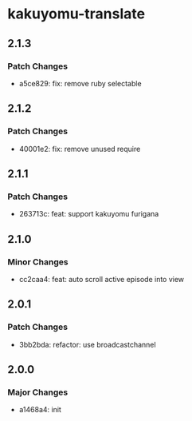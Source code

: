 # kakuyomu-translate

## 2.1.3

### Patch Changes

- a5ce829: fix: remove ruby selectable

## 2.1.2

### Patch Changes

- 40001e2: fix: remove unused require

## 2.1.1

### Patch Changes

- 263713c: feat: support kakuyomu furigana

## 2.1.0

### Minor Changes

- cc2caa4: feat: auto scroll active episode into view

## 2.0.1

### Patch Changes

- 3bb2bda: refactor: use broadcastchannel

## 2.0.0

### Major Changes

- a1468a4: init
